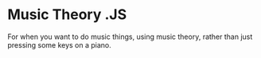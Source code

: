 # Music Theory .JS

For when you want to do music things, using music theory, rather than just pressing some keys on a piano.

